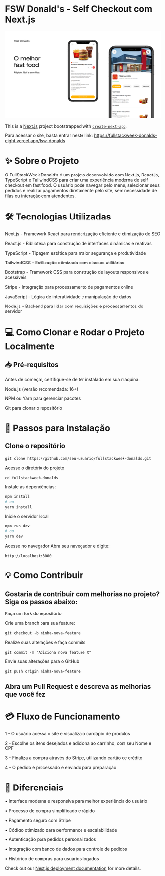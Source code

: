 # FSW Donald's - Self Checkout com Next.js

![Design and Development](public/fswDonalds.png)

This is a [Next.js](https://nextjs.org) project bootstrapped with [`create-next-app`](https://nextjs.org/docs/app/api-reference/cli/create-next-app).

Para acessar o site, basta entrar neste link: https://fullstackweek-donalds-eight.vercel.app/fsw-donalds

# ✨ Sobre o Projeto

O FullStackWeek Donald’s é um projeto desenvolvido com Next.js, React.js, TypeScript e TailwindCSS para criar uma experiência moderna de self checkout em fast food. O usuário pode navegar pelo menu, selecionar seus pedidos e realizar pagamentos diretamente pelo site, sem necessidade de filas ou interação com atendentes.

# 🛠 Tecnologias Utilizadas

Next.js - Framework React para renderização eficiente e otimização de SEO

React.js - Biblioteca para construção de interfaces dinâmicas e reativas

TypeScript - Tipagem estática para maior segurança e produtividade

TailwindCSS - Estilização otimizada com classes utilitárias

Bootstrap - Framework CSS para construção de layouts responsivos e acessíveis

Stripe - Integração para processamento de pagamentos online

JavaScript - Lógica de interatividade e manipulação de dados

Node.js - Backend para lidar com requisições e processamentos do servidor

# 💻 Como Clonar e Rodar o Projeto Localmente

## 📥 Pré-requisitos

Antes de começar, certifique-se de ter instalado em sua máquina:

Node.js (versão recomendada: 16+)

NPM ou Yarn para gerenciar pacotes

Git para clonar o repositório

# 📌 Passos para Instalação

## Clone o repositório

`git clone https://github.com/seu-usuario/fullstackweek-donalds.git`

Acesse o diretório do projeto

`cd fullstackweek-donalds`

Instale as dependências:

```bash
npm install
# ou
yarn install
```

Inicie o servidor local

```bash
npm run dev
# ou
yarn dev
```

Acesse no navegador
Abra seu navegador e digite:

`http://localhost:3000`

# 💡 Como Contribuir

## Gostaria de contribuir com melhorias no projeto? Siga os passos abaixo:

Faça um fork do repositório

Crie uma branch para sua feature:

`git checkout -b minha-nova-feature`

Realize suas alterações e faça commits

`git commit -m "Adiciona nova feature X"`

Envie suas alterações para o GitHub

`git push origin minha-nova-feature`

## Abra um Pull Request e descreva as melhorias que você fez

# 💳 Fluxo de Funcionamento

1 - O usuário acessa o site e visualiza o cardápio de produtos

2 - Escolhe os itens desejados e adiciona ao carrinho, com seu Nome e CPF

3 - Finaliza a compra através do Stripe, utilizando cartão de crédito

4 - O pedido é processado e enviado para preparação

# 🌟 Diferenciais

• Interface moderna e responsiva para melhor experiência do usuário

• Processo de compra simplificado e rápido

• Pagamento seguro com Stripe

• Código otimizado para performance e escalabilidade

• Autenticação para pedidos personalizados

• Integração com banco de dados para controle de pedidos

• Histórico de compras para usuários logados

Check out our [Next.js deployment documentation](https://nextjs.org/docs/app/building-your-application/deploying) for more details.

